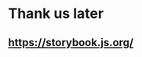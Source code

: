# Thank us later<!-- .element: class="r-fit-text" -->

## https://storybook.js.org/<!-- .element: class="r-fit-text" -->
